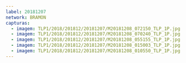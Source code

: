 ```yaml
---
label: 20181207
network: BRAMON
capturas:
  - imagem: TLP1/2018/201812/20181207/M20181208_072150_TLP_1P.jpg
  - imagem: TLP1/2018/201812/20181207/M20181208_070240_TLP_1P.jpg
  - imagem: TLP1/2018/201812/20181207/M20181208_055155_TLP_1P.jpg
  - imagem: TLP1/2018/201812/20181207/M20181208_015003_TLP_1P.jpg
  - imagem: TLP1/2018/201812/20181207/M20181208_010550_TLP_1P.jpg
---
```

